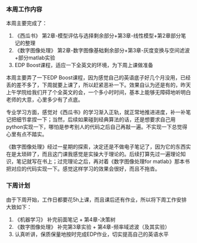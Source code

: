 ### 本周工作内容

本周主要完成了：

1. 《西瓜书》 第2章-模型评估与选择剩余部分+第3章-线性模型+第2章部分笔记的整理
2. 《数字图像处理》 第2章-数字图像基础剩余部分+第3章-灰度变换与空间滤波+部分matlab实验
3. EDP Boost课程，适应一下全英文的环境，为下周上课做准备



本周主要弄了一下EDP Boost课程，因为感觉自己的英语底子好几个月没用，已经丢的差不多了，下周就要上课了，所以赶紧恶补一下。效果自认为还是有的，昨天上午学院给我们开了个全英文的会，一个多小时时间，基本上能够无障碍地听明白老师的大意，心里多少有了点底。

专业学习方面，感觉对《西瓜书》的学习渐入正轨，就正常地推进进度，补一补笔记把细节拿捏一下；当然，后续如果碰到经典算法的话，还是想要求自己用python实现一下，哪怕是参考别人的代码之后自己再敲一遍。不实现一下总觉得心里有点不踏实。

《数字图像处理》经过一星期的探索，决定还是不做电子笔记了，因为它的东西实在是太琐碎了，而且这门课我感觉是实操大于理论的。后续打算先过一遍理论知识，笔记就写在书上；过完理论之后，再对着《数字图像处理for matlab》那本书把对应的代码实现一下。感觉这样学习的效果会很好，而且不拖沓。



### 下周计划

由于下周开始，工作日都要花5h上课，而且课后还有作业，所以将下周工作安排大致如下：

1. 《机器学习》 补完前面笔记 + 第4章-决策树
2. 《数字图像处理》 补完第3章实验 + 第4章-频率域滤波（及其实验）
4. 认真听讲，保质保量地按时完成EDP作业，切实提高自己的英语水平